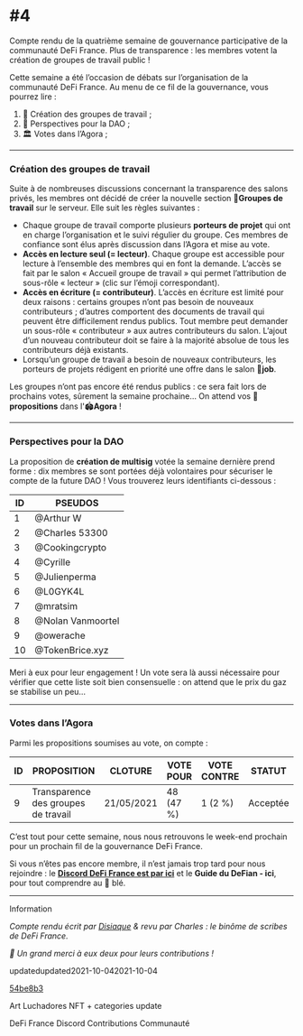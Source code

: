 # #4

Compte rendu de la quatrième semaine de gouvernance participative de la communauté DeFi France. Plus de transparence : les membres votent la création de groupes de travail public !

Cette semaine a été l’occasion de débats sur l’organisation de la communauté DeFi France. Au menu de ce fil de la gouvernance, vous pourrez lire :

1. 💬 Création des groupes de travail ;
2. 📢 Perspectives pour la DAO ;
3. 🏛️ Votes dans l’Agora ;

***

### Création des groupes de travail <a href="creation-des-groupes-de-travail" id="creation-des-groupes-de-travail"></a>

Suite à de nombreuses discussions concernant la transparence des salons privés, les membres ont décidé de créer la nouvelle section 💬**Groupes de travail** sur le serveur. Elle suit les règles suivantes :

* Chaque groupe de travail comporte plusieurs **porteurs de projet** qui ont en charge l’organisation et le suivi régulier du groupe. Ces membres de confiance sont élus après discussion dans l’Agora et mise au vote.
* **Accès en lecture seul (= lecteur)**. Chaque groupe est accessible pour lecture à l’ensemble des membres qui en font la demande. L’accès se fait par le salon « Accueil groupe de travail » qui permet l’attribution de sous-rôle « lecteur » (clic sur l’émoji correspondant).
* **Accès en écriture (= contributeur)**. L’accès en écriture est limité pour deux raisons : certains groupes n’ont pas besoin de nouveaux contributeurs ; d’autres comportent des documents de travail qui peuvent être difficilement rendus publics. Tout membre peut demander un sous-rôle « contributeur » aux autres contributeurs du salon. L’ajout d’un nouveau contributeur doit se faire à la majorité absolue de tous les contributeurs déjà existants.
* Lorsqu’un groupe de travail a besoin de nouveaux contributeurs, les porteurs de projets rédigent en priorité une offre dans le salon 💼**job**.

Les groupes n’ont pas encore été rendus publics : ce sera fait lors de prochains votes, sûrement la semaine prochaine… On attend vos 📜**propositions** dans l'🏟**Agora** !

***

### Perspectives pour la DAO <a href="perspectives-pour-la-dao" id="perspectives-pour-la-dao"></a>

La proposition de **création de multisig** votée la semaine dernière prend forme : dix membres se sont portées déjà volontaires pour sécuriser le compte de la future DAO ! Vous trouverez leurs identifiants ci-dessous :

| ID | PSEUDOS           |
| -- | ----------------- |
| 1  | @Arthur W         |
| 2  | @Charles 53300    |
| 3  | @Cookingcrypto    |
| 4  | @Cyrille          |
| 5  | @Julienperma      |
| 6  | @L0GYK4L          |
| 7  | @mratsim          |
| 8  | @Nolan Vanmoortel |
| 9  | @owerache         |
| 10 | @TokenBrice.xyz   |

Meri à eux pour leur engagement ! Un vote sera là aussi nécessaire pour vérifier que cette liste soit bien consensuelle : on attend que le prix du gaz se stabilise un peu…

***

### Votes dans l’Agora <a href="votes-dans-lagora" id="votes-dans-lagora"></a>

Parmi les propositions soumises au vote, on compte :

| ID | PROPOSITION                         | CLOTURE    | VOTE POUR | VOTE CONTRE | STATUT   |
| -- | ----------------------------------- | ---------- | --------- | ----------- | -------- |
| 9  | Transparence des groupes de travail | 21/05/2021 | 48 (47 %) | 1 (2 %)     | Acceptée |

C’est tout pour cette semaine, nous nous retrouvons le week-end prochain pour un prochain fil de la gouvernance DeFi France.

Si vous n’êtes pas encore membre, il n’est jamais trop tard pour nous rejoindre : le [**Discord DeFi France est par ici**](https://discord.gg/3bWZcK2) et le **Guide du DeFian - ici**, pour tout comprendre au 🌾 blé.

***

Information

_Compte rendu écrit par _[_Disiaque_](https://twitter.com/disiaque\_crypto)_ & revu par Charles : le binôme de scribes de DeFi France._

_🙏 Un grand merci à eux deux pour leurs contributions !_

updatedupdated2021-10-042021-10-04

[54be8b3](https://github.com/TokenBrice/blog/commit/54be8b330118a5aac0a4fd5ed752ff3ff720d6df)

Art Luchadores NFT + categories update

DeFi France Discord Contributions Communauté
